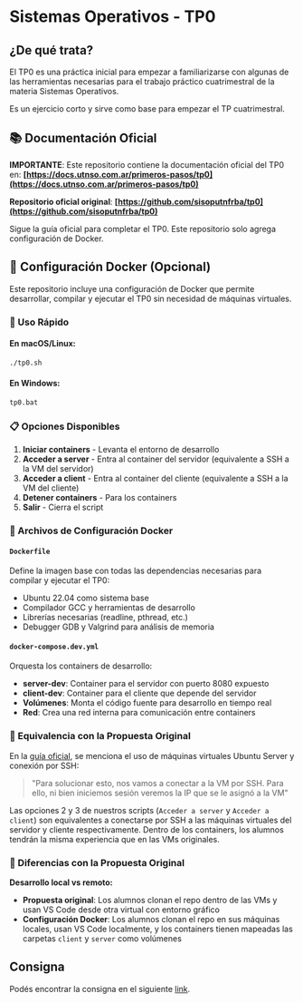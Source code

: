 # Sistemas Operativos - TP0

## ¿De qué trata?

El TP0 es una práctica inicial para empezar a familiarizarse con algunas de las herramientas necesarias para el trabajo práctico cuatrimestral de la materia Sistemas Operativos.

Es un ejercicio corto y sirve como base para empezar el TP cuatrimestral.

## 📚 Documentación Oficial

**IMPORTANTE**: Este repositorio contiene la documentación oficial del TP0 en:
**[https://docs.utnso.com.ar/primeros-pasos/tp0](https://docs.utnso.com.ar/primeros-pasos/tp0)**

**Repositorio oficial original**: **[https://github.com/sisoputnfrba/tp0](https://github.com/sisoputnfrba/tp0)**

Sigue la guía oficial para completar el TP0. Este repositorio solo agrega configuración de Docker.

## 🐳 Configuración Docker (Opcional)

Este repositorio incluye una configuración de Docker que permite desarrollar, compilar y ejecutar el TP0 sin necesidad de máquinas virtuales.

### 🚀 Uso Rápido

#### En macOS/Linux:
```bash
./tp0.sh
```

#### En Windows:
```cmd
tp0.bat
```

### 📋 Opciones Disponibles

1. **Iniciar containers** - Levanta el entorno de desarrollo
2. **Acceder a server** - Entra al container del servidor (equivalente a SSH a la VM del servidor)
3. **Acceder a client** - Entra al container del cliente (equivalente a SSH a la VM del cliente)
4. **Detener containers** - Para los containers
0. **Salir** - Cierra el script

### 🔧 Archivos de Configuración Docker

#### `Dockerfile`
Define la imagen base con todas las dependencias necesarias para compilar y ejecutar el TP0:
- Ubuntu 22.04 como sistema base
- Compilador GCC y herramientas de desarrollo
- Librerías necesarias (readline, pthread, etc.)
- Debugger GDB y Valgrind para análisis de memoria

#### `docker-compose.dev.yml`
Orquesta los containers de desarrollo:
- **server-dev**: Container para el servidor con puerto 8080 expuesto
- **client-dev**: Container para el cliente que depende del servidor
- **Volúmenes**: Monta el código fuente para desarrollo en tiempo real
- **Red**: Crea una red interna para comunicación entre containers

### 🎯 Equivalencia con la Propuesta Original

En la [guía oficial](https://docs.utnso.com.ar/primeros-pasos/tp0), se menciona el uso de máquinas virtuales Ubuntu Server y conexión por SSH:

> "Para solucionar esto, nos vamos a conectar a la VM por SSH. Para ello, ni bien iniciemos sesión veremos la IP que se le asignó a la VM"

Las opciones 2 y 3 de nuestros scripts (`Acceder a server` y `Acceder a client`) son equivalentes a conectarse por SSH a las máquinas virtuales del servidor y cliente respectivamente. Dentro de los containers, los alumnos tendrán la misma experiencia que en las VMs originales.

### 🔄 Diferencias con la Propuesta Original

**Desarrollo local vs remoto:**
- **Propuesta original**: Los alumnos clonan el repo dentro de las VMs y usan VS Code desde otra virtual con entorno gráfico
- **Configuración Docker**: Los alumnos clonan el repo en sus máquinas locales, usan VS Code localmente, y los containers tienen mapeadas las carpetas `client` y `server` como volúmenes

## Consigna

Podés encontrar la consigna en el siguiente [link].

[link]: https://faq.utnso.com.ar/tp0-enunciado


